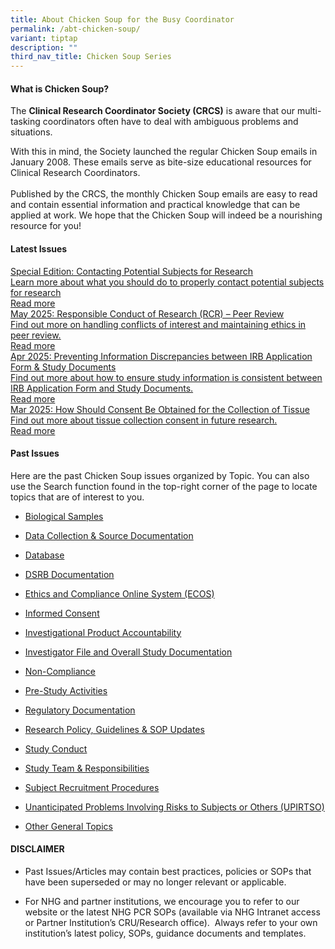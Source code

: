 ```yaml
---
title: About Chicken Soup for the Busy Coordinator
permalink: /abt-chicken-soup/
variant: tiptap
description: ""
third_nav_title: Chicken Soup Series
---
```

<h4><strong>What is Chicken Soup?</strong></h4>
<p>The <strong>Clinical Research Coordinator Society (CRCS)</strong> is aware
that our multi-tasking coordinators often have to deal with ambiguous problems
and situations.</p>
<p>With this in mind, the Society launched the regular Chicken Soup emails
in January 2008. These emails serve as bite-size educational resources
for Clinical Research Coordinators.
<br>
<br>Published by the CRCS, the monthly Chicken Soup emails are easy to read
and contain essential information and practical knowledge that can be applied
at work. We hope that the Chicken Soup will indeed be a nourishing resource
for you!</p>
<p></p>
<h4><strong>Latest Issues</strong></h4>
<p></p>
<div class="isomer-card-grid"><a rel="noopener noreferrer nofollow" href="https://ethics.gri.nhg.com.sg/files/Chicken%20Soup/SubjectRecruitment/jun_25_special_edition.pdf" class="isomer-card"><div class="isomer-card-body"><div class="isomer-card-title">Special Edition: Contacting Potential Subjects for Research</div><div class="isomer-card-description">Learn more about what you should do to properly contact potential subjects for research</div><div class="isomer-card-link">Read more</div></div></a>
<a rel="noopener noreferrer nofollow" href="https://ethics.gri.nhg.com.sg/files/Chicken%20Soup/ResearchPolicySOPUpdates/may25_rcr_peer review.pdf" class="isomer-card">
<div class="isomer-card-body">
<div class="isomer-card-title">May 2025: Responsible Conduct of Research (RCR) – Peer Review</div>
<div class="isomer-card-description">Find out more on handling conflicts of interest and maintaining ethics
in peer review.</div>
<div class="isomer-card-link">Read more</div>
</div>
</a><a rel="noopener noreferrer nofollow" href="https://ethics.gri.nhg.com.sg/files/Chicken%20Soup/InvestigatorFile/apr_25_discrepancies_between_IRB_application_form_and_study_documents_revised.pdf" class="isomer-card"><div class="isomer-card-body"><div class="isomer-card-title">Apr 2025: Preventing Information Discrepancies between IRB Application Form &amp; Study Documents</div><div class="isomer-card-description">Find out more about how to ensure study information is consistent between IRB Application Form and Study Documents.</div><div class="isomer-card-link">Read more</div></div></a>
<a rel="noopener noreferrer nofollow" href="https://ethics.gri.nhg.com.sg/files/Chicken%20Soup/InformedConsent/mar_25_how_should_consent_be_obtained_for_the_collection_of_tissue.pdf" class="isomer-card">
<div class="isomer-card-body">
<div class="isomer-card-title">Mar 2025: How Should Consent Be Obtained for the Collection of Tissue</div>
<div class="isomer-card-description">Find out more about tissue collection consent in future research.</div>
<div class="isomer-card-link">Read more</div>
</div>
</a>
</div>
<p></p>
<h4><strong>Past Issues</strong></h4>
<p>Here are the past Chicken Soup issues organized by Topic. You can also
use the Search function found in the top-right corner of the page to locate
topics that are of interest to you.</p>
<p></p>
<ul data-tight="true" class="tight">
<li>
<p><a href="/cs-biosamples/" rel="noopener nofollow" target="_blank">Biological Samples</a>
</p>
</li>
<li>
<p><a href="/cs-datacollect-sourcedoc/" rel="noopener nofollow" target="_blank">Data Collection &amp; Source Documentation</a>
</p>
</li>
<li>
<p><a href="/cs-database/" rel="noopener nofollow" target="_blank">Database</a>
</p>
</li>
<li>
<p><a href="/cs-dsrbdoc/" rel="noopener nofollow" target="_blank">DSRB Documentation</a>
</p>
</li>
<li>
<p><a href="/cs-ecos/" rel="noopener nofollow" target="_blank">Ethics and Compliance Online System (ECOS)</a>
</p>
</li>
<li>
<p><a href="/cs-informed-consent/" rel="noopener nofollow" target="_blank">Informed Consent</a>
</p>
</li>
<li>
<p><a href="/cs-investigationalprod/" rel="noopener nofollow" target="_blank">Investigational Product Accountability</a>
</p>
</li>
<li>
<p><a href="/cs-investigatorfile/" rel="noopener nofollow" target="_blank">Investigator File and Overall Study Documentation</a>
</p>
</li>
<li>
<p><a href="/cs-noncompliance/" rel="noopener nofollow" target="_blank">Non-Compliance</a>
</p>
</li>
<li>
<p><a href="/cs-prestudy/" rel="noopener nofollow" target="_blank">Pre-Study Activities</a>
</p>
</li>
<li>
<p><a href="/cs-regdoc/" rel="noopener nofollow" target="_blank">Regulatory Documentation</a>
</p>
</li>
<li>
<p><a href="/cs-policy-sop-updates/" rel="noopener nofollow" target="_blank">Research Policy, Guidelines &amp; SOP Updates</a>
</p>
</li>
<li>
<p><a href="/cs-study-conduct/" rel="noopener nofollow" target="_blank">Study Conduct</a>
</p>
</li>
<li>
<p><a href="/cs-team-responsibilities/" rel="noopener nofollow" target="_blank">Study Team &amp; Responsibilities</a>
</p>
</li>
<li>
<p><a href="/cs-recruitment/" rel="noopener nofollow" target="_blank">Subject Recruitment Procedures</a>
</p>
</li>
<li>
<p><a href="/cs-upirtso/" rel="noopener nofollow" target="_blank">Unanticipated Problems Involving Risks to Subjects or Others (UPIRTSO)</a>
</p>
</li>
<li>
<p><a href="/cs-other-topics/" rel="noopener nofollow" target="_blank">Other General Topics</a>
</p>
<p></p>
</li>
</ul>
<p></p>
<h4><strong>DISCLAIMER</strong></h4>
<ul data-tight="true" class="tight">
<li>
<p>Past Issues/Articles may contain best practices, policies or SOPs that
have been superseded or may no longer relevant or applicable.</p>
</li>
<li>
<p>For NHG and partner institutions, we encourage you to refer to our website
or the latest NHG PCR SOPs (available via NHG Intranet access or Partner
Institution’s CRU/Research office).&nbsp; Always refer to your own institution’s
latest policy, SOPs, guidance documents and templates.</p>
</li>
</ul>
<p></p>
